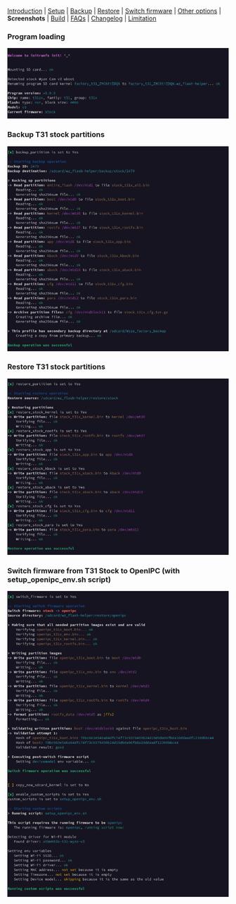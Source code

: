 [Introduction](README.md) | [Setup](README_setup.md) | [Backup](README_backup.md) | [Restore](README_restore.md) | [Switch firmware](README_switch_firmware.md) | [Other options](README_other_options.md) | **Screenshots** | [Build](README_build.md) | [FAQs](README_FAQs.md) | [Changelog](Changelog.md) | [Limitation](Limitation.md)

### Program loading

![Alt text](https://raw.githubusercontent.com/archandanime/wz_flash-helper/main/images/sc_loading.png)

### Backup T31 stock partitions

![Alt text](https://raw.githubusercontent.com/archandanime/wz_flash-helper/main/images/sc_backup.png)

### Restore T31 stock partitions

![Alt text](https://raw.githubusercontent.com/archandanime/wz_flash-helper/main/images/sc_restore.png)

### Switch firmware from T31 Stock to OpenIPC (with setup_openipc_env.sh script)

![Alt text](https://raw.githubusercontent.com/archandanime/wz_flash-helper/main/images/sc_switch_firmware.png)
